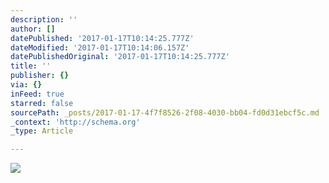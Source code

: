 ```yaml
---
description: ''
author: []
datePublished: '2017-01-17T10:14:25.777Z'
dateModified: '2017-01-17T10:14:06.157Z'
datePublishedOriginal: '2017-01-17T10:14:25.777Z'
title: ''
publisher: {}
via: {}
inFeed: true
starred: false
sourcePath: _posts/2017-01-17-4f7f8526-2f08-4030-bb04-fd0d31ebcf5c.md
_context: 'http://schema.org'
_type: Article

---
```

![](https://the-grid-user-content.s3-us-west-2.amazonaws.com/2a0388be-f34d-46df-a9ad-27177323d7ed.jpg)